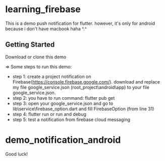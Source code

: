 # learning_firebase

This is a demo push notification for flutter.
however, it's only for android because i don't have macbook haha ^.^

## Getting Started

Download or clone this demo

=> Some steps to run this demo:

- step 1: create a project notification on Firebase(https://console.firebase.google.com/). download and replace my file google_service.json (root_project\android\app) to your file google_service.json.
- step 2: you have to run command: flutter pub get
- step 3: open your google_service.json and go to lib\service\firebase_option.dart and fill FirebaseOption (from line 31)
- step 4: flutter run or run and debug
- step 5: test a notification from firebase cloud messaging

# demo_notification_android

Good luck!
